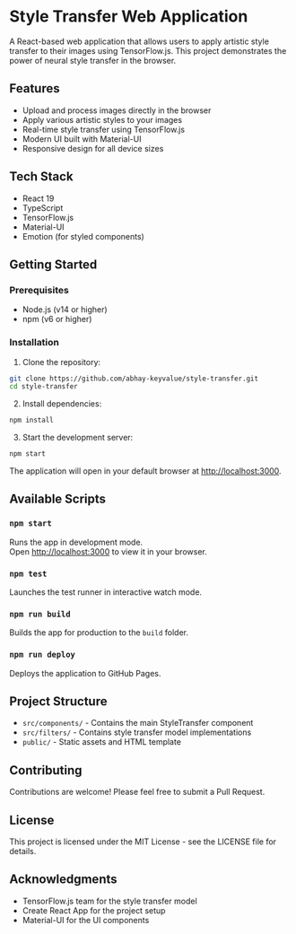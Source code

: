 # Style Transfer Web Application

A React-based web application that allows users to apply artistic style transfer to their images using TensorFlow.js. This project demonstrates the power of neural style transfer in the browser.

## Features

- Upload and process images directly in the browser
- Apply various artistic styles to your images
- Real-time style transfer using TensorFlow.js
- Modern UI built with Material-UI
- Responsive design for all device sizes

## Tech Stack

- React 19
- TypeScript
- TensorFlow.js
- Material-UI
- Emotion (for styled components)

## Getting Started

### Prerequisites

- Node.js (v14 or higher)
- npm (v6 or higher)

### Installation

1. Clone the repository:
```bash
git clone https://github.com/abhay-keyvalue/style-transfer.git
cd style-transfer
```

2. Install dependencies:
```bash
npm install
```

3. Start the development server:
```bash
npm start
```

The application will open in your default browser at [http://localhost:3000](http://localhost:3000).

## Available Scripts

### `npm start`

Runs the app in development mode.\
Open [http://localhost:3000](http://localhost:3000) to view it in your browser.

### `npm test`

Launches the test runner in interactive watch mode.

### `npm run build`

Builds the app for production to the `build` folder.

### `npm run deploy`

Deploys the application to GitHub Pages.

## Project Structure

- `src/components/` - Contains the main StyleTransfer component
- `src/filters/` - Contains style transfer model implementations
- `public/` - Static assets and HTML template

## Contributing

Contributions are welcome! Please feel free to submit a Pull Request.

## License

This project is licensed under the MIT License - see the LICENSE file for details.

## Acknowledgments

- TensorFlow.js team for the style transfer model
- Create React App for the project setup
- Material-UI for the UI components
